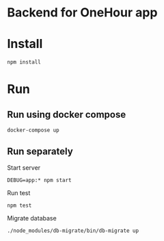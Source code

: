 Backend for OneHour app
===

# Install

```
npm install
```

# Run

## Run using docker compose

```
docker-compose up
```

## Run separately

Start server

```
DEBUG=app:* npm start
```

Run test

```
npm test
```

Migrate database

```
./node_modules/db-migrate/bin/db-migrate up
```